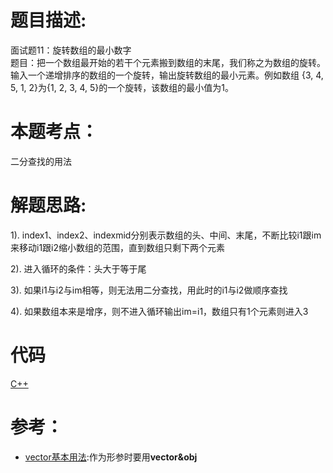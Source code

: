 # 题目描述:  
面试题11：旋转数组的最小数字  
题目：把一个数组最开始的若干个元素搬到数组的末尾，我们称之为数组的旋转。
输入一个递增排序的数组的一个旋转，输出旋转数组的最小元素。例如数组
{3, 4, 5, 1, 2}为{1, 2, 3, 4, 5}的一个旋转，该数组的最小值为1。
# 本题考点：
  
   二分查找的用法
  
# 解题思路:

  1). index1、index2、indexmid分别表示数组的头、中间、末尾，不断比较i1跟im来移动i1跟i2缩小数组的范围，直到数组只剩下两个元素
  
  2). 进入循环的条件：头大于等于尾
  
  3). 如果i1与i2与im相等，则无法用二分查找，用此时的i1与i2做顺序查找
  
  4). 如果数组本来是增序，则不进入循环输出im=i1，数组只有1个元素则进入3

# 代码

[C++](MinNumberInRotatedArray.cpp)

# 参考：
- [vector基本用法](https://www.runoob.com/w3cnote/cpp-vector-container-analysis.html):作为形参时要用**vector<int>&obj**

